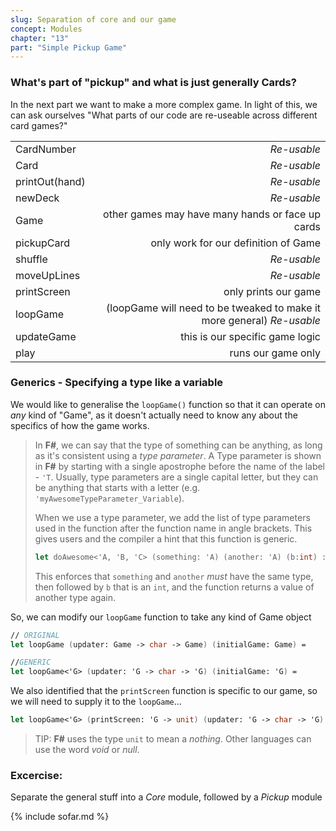 ```yaml
---
slug: Separation of core and our game
concept: Modules
chapter: "13"
part: "Simple Pickup Game"
---
```


### What's part of "pickup" and what is just generally Cards?

In the next part we want to make a more complex game.  In light of this, we can ask ourselves "What parts of our code are re-useable across different card games?"

| | |
|:--------------|---------:|
| CardNumber    | _Re-usable_                            |
| Card          | _Re-usable_                            |
| printOut(hand)| _Re-usable_                            |
| newDeck       | _Re-usable_                            |
| Game          |             other games may have many hands or face up cards               |
| pickupCard    |             only work for our definition of Game                |
| shuffle       | _Re-usable_                            |
| moveUpLines   | _Re-usable_                            |
| printScreen   |             only prints our game                |
| loopGame        | (loopGame will need to be tweaked to make it more general) _Re-usable_                           |
| updateGame    |             this is our specific game logic                |
| play          |             runs our game only                |

### Generics - Specifying a type like a variable

We would like to generalise the `loopGame()` function so that it can operate on _any_ kind of "Game", as it doesn't actually need to know any about the specifics of how the game works.  

> In __F#__, we can say that the type of something can be anything, as long as it's consistent using a _type parameter_.  A Type parameter is shown in __F#__ by starting with a single apostrophe before the name of the label - `'T`.  Usually, type parameters are a single capital letter, but they can be anything that starts with a letter (e.g. `'myAwesomeTypeParameter_Variable`).
>
> When we use a type parameter, we add the list of type parameters used in the function after the function name in angle brackets.  This gives users and the compiler a hint that this function is generic.
> ```fsharp
> let doAwesome<'A, 'B, 'C> (something: 'A) (another: 'A) (b:int) : 'C = ...
> ```
> This enforces that `something` and `another` _must_ have the same type, then followed by `b` that is an `int`, and the function returns a value of another type again.

So, we can modify our `loopGame` function to take any kind of Game object

```fsharp
// ORIGINAL
let loopGame (updater: Game -> char -> Game) (initialGame: Game) = 

//GENERIC
let loopGame<'G> (updater: 'G -> char -> 'G) (initialGame: 'G) = 
```

We also identified that the `printScreen` function is specific to our game, so we will need to supply it to the `loopGame`...
```fsharp
let loopGame<'G> (printScreen: 'G -> unit) (updater: 'G -> char -> 'G) (initialGame: 'G) = 
```
> TIP: __F#__ uses the type `unit` to mean a _nothing_.  Other languages can use the word _void_ or _null_.

### Excercise: 

Separate the general stuff into a _Core_ module, followed by a _Pickup_ module

{% include sofar.md %}